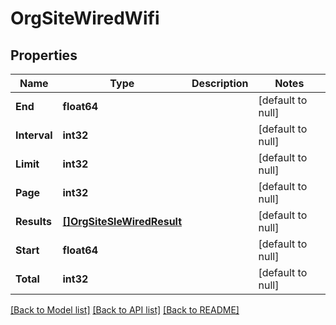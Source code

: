 # OrgSiteWiredWifi

## Properties
Name | Type | Description | Notes
------------ | ------------- | ------------- | -------------
**End** | **float64** |  | [default to null]
**Interval** | **int32** |  | [default to null]
**Limit** | **int32** |  | [default to null]
**Page** | **int32** |  | [default to null]
**Results** | [**[]OrgSiteSleWiredResult**](org_site_sle_wired_result.md) |  | [default to null]
**Start** | **float64** |  | [default to null]
**Total** | **int32** |  | [default to null]

[[Back to Model list]](../README.md#documentation-for-models) [[Back to API list]](../README.md#documentation-for-api-endpoints) [[Back to README]](../README.md)

